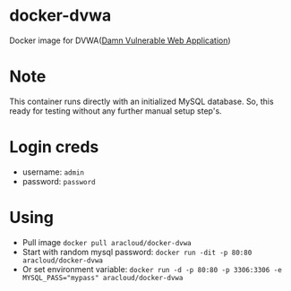# docker-dvwa
Docker image for DVWA([Damn Vulnerable Web Application](http://www.dvwa.co.uk/))

# Note
This container runs directly with an initialized MySQL database.
So, this ready for testing without any further manual setup step's.

# Login creds
- username: `admin`
- password: `password`

# Using

- Pull image `docker pull aracloud/docker-dvwa`
- Start with random mysql password: `docker run -dit -p 80:80 aracloud/docker-dvwa`
- Or set environment variable: `docker run -d -p 80:80 -p 3306:3306 -e MYSQL_PASS="mypass" aracloud/docker-dvwa`
